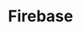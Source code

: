 ---
title: Firebase
menu:
  sidebar:
    name: Firebase
    identifier: firebase
    weight: 10
draft : false
---